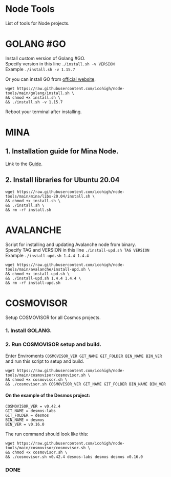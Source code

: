 # Node Tools
List of tools for Node projects.

# GOLANG #GO
Install custom version of Golang #GO.  
Specify version in this line `./install.sh -v VERSION`  
Example `./install.sh -v 1.15.7`    

Or you can install GO from [official website](https://golang.org/doc/install).
```
wget https://raw.githubusercontent.com/icohigh/node-tools/main/golang/install.sh \
&& chmod +x install.sh \
&& ./install.sh -v 1.15.7
```
Reboot your terminal after installing.

# MINA
## 1. Installation guide for Mina Node. 
Link to the [Guide](https://icohigh.gitbook.io/mina-node-testnet/).  

## 2. Install libraries for Ubuntu 20.04

```
wget https://raw.githubusercontent.com/icohigh/node-tools/main/mina/libs-20.04/install.sh \
&& chmod +x install.sh \
&& ./install.sh \
&& rm -rf install.sh
```

# AVALANCHE
Script for installing and updating Avalanche node from binary.  
Specify TAG and VERSION in this line `./install-upd.sh TAG VERSION`  
Example `./install-upd.sh 1.4.4 1.4.4`  
```
wget https://raw.githubusercontent.com/icohigh/node-tools/main/avalanche/install-upd.sh \
&& chmod +x install-upd.sh \
&& ./install-upd.sh 1.4.4 1.4.4 \
&& rm -rf install-upd.sh
```

# COSMOVISOR
Setup COSMOVISOR for all Cosmos projects.  

### 1. Install GOLANG.

### 2. Run COSMOVISOR setup and build.
Enter Enviroments `COSMOVISOR_VER GIT_NAME GIT_FOLDER BIN_NAME BIN_VER` and run this script to setup and build.  
```
wget https://raw.githubusercontent.com/icohigh/node-tools/main/cosmovisor/cosmovisor.sh \
&& chmod +x cosmovisor.sh \
&& ./cosmovisor.sh COSMOVISOR_VER GIT_NAME GIT_FOLDER BIN_NAME BIN_VER
```
#### On the example of the Desmos project:
`COSMOVISOR_VER = v0.42.4`  
`GIT_NAME = desmos-labs`  
`GIT_FOLDER = desmos`  
`BIN_NAME = desmos`  
`BIN_VER = v0.16.0`

The run command should look like this:  
```
wget https://raw.githubusercontent.com/icohigh/node-tools/main/cosmovisor/cosmovisor.sh \
&& chmod +x cosmovisor.sh \
&& ./cosmovisor.sh v0.42.4 desmos-labs desmos desmos v0.16.0
```
### DONE
